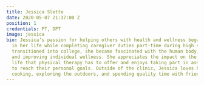 ```yaml
---
title: Jessica Slette
date: 2020-05-07 21:37:00 Z
position: 1
credentials: PT, DPT
image: jessica
bio: Jessica’s passion for helping others with health and wellness began early on
  in her life while completing caregiver duties part-time during high school. As she
  transitioned into college, she became fascinated with the human body, movement,
  and improving individual wellness. She appreciates the impact on the quality of
  life that physical therapy has to offer and enjoys taking part in assisting patients
  to reach their personal goals. Outside of the clinic, Jessica loves hiking, biking,
  cooking, exploring the outdoors, and spending quality time with friends and family.
---
```


